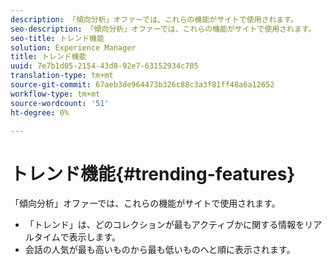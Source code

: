 ```yaml
---
description: 「傾向分析」オファーでは、これらの機能がサイトで使用されます。
seo-description: 「傾向分析」オファーでは、これらの機能がサイトで使用されます。
seo-title: トレンド機能
solution: Experience Manager
title: トレンド機能
uuid: 7e7b1d05-2154-43d8-92e7-63152934c785
translation-type: tm+mt
source-git-commit: 67aeb3de964473b326c88c3a3f81ff48a6a12652
workflow-type: tm+mt
source-wordcount: '51'
ht-degree: 0%

---
```



# トレンド機能{#trending-features}

「傾向分析」オファーでは、これらの機能がサイトで使用されます。



* 「トレンド」は、どのコレクションが最もアクティブかに関する情報をリアルタイムで表示します。
* 会話の人気が最も高いものから最も低いものへと順に表示されます。


